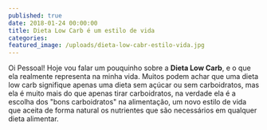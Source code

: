 ```yaml
---
published: true
date: 2018-01-24 00:00:00
title: Dieta Low Carb é um estilo de vida
categories:
featured_image: /uploads/dieta-low-cabr-estilo-vida.jpg
---
```


Oi Pessoal! Hoje vou falar um pouquinho sobre a&nbsp;**Dieta Low Carb**, e o que ela realmente representa na minha vida. Muitos podem achar que uma dieta low carb signifique apenas uma dieta sem a&ccedil;&uacute;car ou sem carboidratos, mas ela &eacute; muito mais do que apenas tirar carboidratos, na verdade ela &eacute; a escolha dos "bons carboidratos" na alimenta&ccedil;&atilde;o, um novo estilo de vida que aceita de forma natural os nutrientes que s&atilde;o necess&aacute;rios em qualquer dieta alimentar.

&nbsp;

&nbsp;